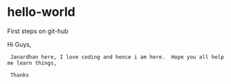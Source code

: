 # hello-world
First steps on git-hub

Hi Guys,

     Janardhan here, I love coding and hence i am here.  Hope you all help me learn things, 
     
     Thanks
